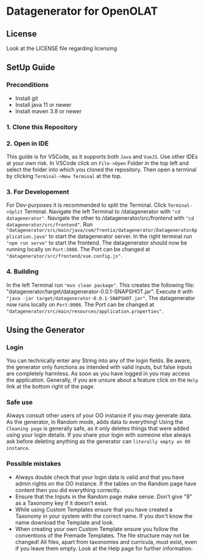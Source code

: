 # Datagenerator for OpenOLAT

## License
Look at the LICENSE file regarding licensing

## SetUp Guide
### Preconditions
- Install git
- Install java 11 or newer
- Install maven 3.8 or newer

### 1. Clone this Repository

### 2. Open in IDE
This guide is for VSCode, as it supports both `Java` and `VueJS`. Use other IDEs at your own risk.
In VSCode click on `File->Open` Folder in the top left and select the folder into which you cloned the repository.
Then open a terminal by clicking `Terminal->New Terminal` at the top.

### 3. For Developement
For Dev-purposes it is recommended to split the Terminal. Click `Terminal->Split` Terminal.
Navigate the left Terminal to /datagenerator with `"cd datagenerator"`. Navigate the other to /datagenerator/src/frontend with `"cd datagenerator/src/frontend"`.
Run `"datagenerator/src/main/java/com/frentix/datagenerator/DatageneratorApplication.java"` to start the datagenerator server. In the right terminal run `"npm run serve"` to start the frontend. The datagenerator should now be running locally on `Port:3000`. The Port can be changed at `"datagenerator/src/frontend/vue.config.js"`.

### 4. Building
In the left Terminal run `"mvn clean package"`. This creates the following file: "datagenerator/target/datagenerator-0.0.1-SNAPSHOT.jar". Execute it with `"java -jar target/datagenerator-0.0.1-SNAPSHOT.jar"`. The datagenerator now runs locally on `Port:8006`. The Port can be changed at `"datagenerator/src/main/resources/application.properties"`.

## Using the Generator
### Login
You can technically enter any String into any of the login fields. Be aware, the generator only functions as intended with valid inputs, but false inputs are completely harmless. As soon as you have logged in you may access the application. Generally, if you are unsure about a feature click on the `Help` link at the bottom right of the page.

### Safe use
Always consult other users of your OO instance if you may generate data. As the generator, in Random mode, adds data to everything! Using the `Cleaning page` is generally safe, as it only deletes things that were added using your login details. If you share your login with someone else always ask before deleting anything as the generator can `literally empty an OO instance`.

### Possible mistakes
- Always double check that your login data is valid and that you have admin rights on the OO instance. If the tables on the Random page have content then you did everything correctly. 
- Ensure that the Inputs in the Random page make sense. Don't give "9" as a Taxonomy key if it doesn't exist.
- While using Custom Templates ensure that you have created a Taxonomy in your system with the correct name. If you don't know the name download the Template and look.
- When creating your own Custom Template ensure you follow the conventions of the Premade Templates. The file structure may not be changed! All files, apart from taxonomies and curricula, must exist, even if you leave them empty. Look at the Help page for further information.
